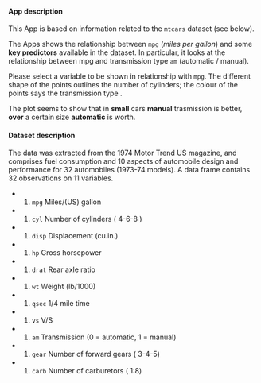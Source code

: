 #### App description

This App is based on information related to the `mtcars` dataset (see
below).

The Apps shows the relationship between `mpg` (*miles per gallon*) and
some **key predictors** available in the dataset. In particular, it
looks at the relationship between mpg and transmission type `am`
(automatic / manual).

Please select a variable to be shown in relationship with `mpg`. The
different shape of the points outlines the number of cylinders; the
colour of the points says the transmission type .

The plot seems to show that in **small** cars **manual** trasmission is
better, **over** a certain size **automatic** is worth.

#### Dataset description

The data was extracted from the 1974 Motor Trend US magazine, and
comprises fuel consumption and 10 aspects of automobile design and
performance for 32 automobiles (1973-74 models). A data frame contains
32 observations on 11 variables.

-   1.  `mpg` Miles/(US) gallon  
-   1.  `cyl` Number of cylinders ( 4-6-8 )  
-   1.  `disp` Displacement (cu.in.)  
-   1.  `hp` Gross horsepower  
-   1.  `drat` Rear axle ratio  
-   1.  `wt` Weight (lb/1000)  
-   1.  `qsec` 1/4 mile time  
-   1.  `vs` V/S  
-   1.  `am` Transmission (0 = automatic, 1 = manual)  
-   1.  `gear` Number of forward gears ( 3-4-5)  
-   1.  `carb` Number of carburetors ( 1:8)
